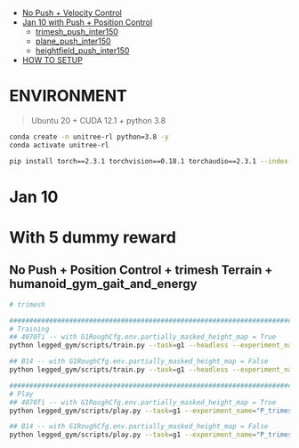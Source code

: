 
- [No Push + Velocity Control](#no-push--velocity-control)
- [Jan 10 with Push + Position Control](#jan-10-with-push--position-control)
  - [trimesh\_push\_inter150](#trimesh_push_inter150)
  - [plane\_push\_inter150](#plane_push_inter150)
  - [heightfield\_push\_inter150](#heightfield_push_inter150)
- [HOW TO SETUP](#how-to-setup)

# ENVIRONMENT
> Ubuntu 20 + CUDA 12.1 + python 3.8
```zsh
conda create -n unitree-rl python=3.8 -y
conda activate unitree-rl

pip install torch==2.3.1 torchvision==0.18.1 torchaudio==2.3.1 --index-url https://download.pytorch.org/whl/cu121

```

# Jan 10

# With 5 dummy reward
## No Push + Position Control + trimesh Terrain + humanoid_gym_gait_and_energy
```zsh
# trimesh

############################################################################################################
# Training
## 4070Ti -- with G1RoughCfg.env.partially_masked_height_map = True
python legged_gym/scripts/train.py --task=g1 --headless --experiment_name="P_trimesh_no_push_large_nn_add_01_reward_with_humanoid_gym_gait_and_energy_passHeight2Critic" --run_name="obs_partial_height"

## B14 -- with G1RoughCfg.env.partially_masked_height_map = False
python legged_gym/scripts/train.py --task=g1 --headless --experiment_name="P_trimesh_no_push_large_nn_add_01_reward_with_humanoid_gym_gait_and_energy_passHeight2Critic" --run_name="obs_full_height"

############################################################################################################
# Play
## 4070Ti -- with G1RoughCfg.env.partially_masked_height_map = True
python legged_gym/scripts/play.py --task=g1 --experiment_name="P_trimesh_no_push_large_nn_add_01_reward_with_humanoid_gym_gait_and_energy_passHeight2Critic" --load_run="Jan10_23-57-21_obs_partial_height"

## B14 -- with G1RoughCfg.env.partially_masked_height_map = False
python legged_gym/scripts/play.py --task=g1 --experiment_name="P_trimesh_no_push_large_nn_add_01_reward_with_humanoid_gym_gait_and_energy_passHeight2Critic" --load_run="Jan10_23-57-21_obs_full_height"
```